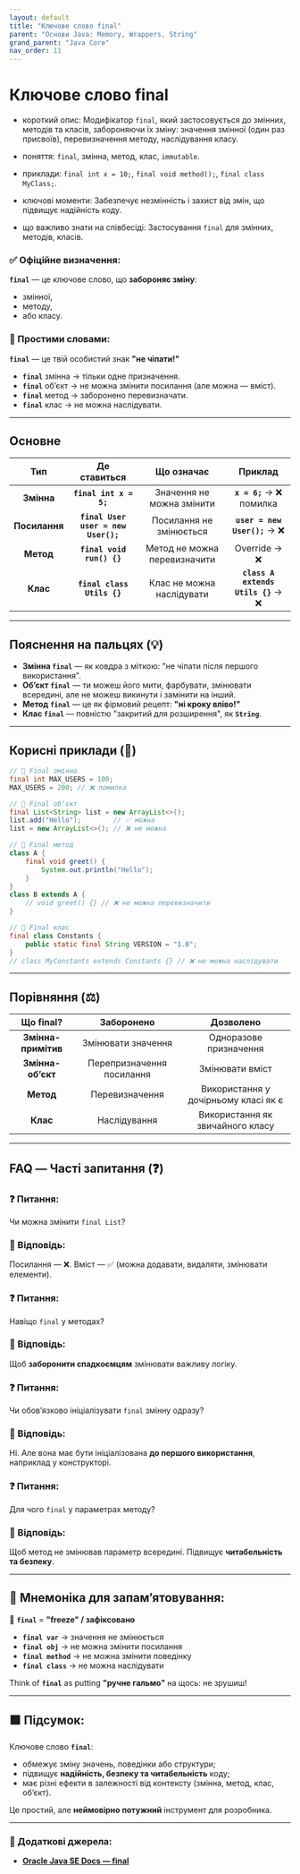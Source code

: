 ```yaml
---
layout: default
title: "Ключове слово final"
parent: "Основи Java: Memory, Wrappers, String"
grand_parent: "Java Core"
nav_order: 11
---
```


# Ключове слово final

* короткий опис: Модифікатор `final`, який застосовується до змінних, методів та класів, забороняючи їх зміну: значення змінної (один раз присвоїв), перевизначення методу, наслідування класу.

* поняття: `final`, змінна, метод, клас, `immutable`.

* приклади: `final int x = 10;`, `final void method();`, `final class MyClass;`.

* ключові моменти: Забезпечує незмінність і захист від змін, що підвищує надійність коду.

* що важливо знати на співбесіді: Застосування `final` для змінних, методів, класів.

### **✅ Офіційне визначення:**

**`final`** — це ключове слово, що **забороняє зміну**:

* змінної,
* методу,
* або класу.

### **🧠 Простими словами:**

**`final`** — це твій особистий знак **"не чіпати\!"**

* **`final`** змінна -> тільки одне призначення.
* **`final`** обʼєкт -> не можна змінити посилання (але можна — вміст).
* **`final`** метод -> заборонено перевизначати.
* **`final`** клас -> не можна наслідувати.

---

## **Основне**

| Тип | Де ставиться | Що означає | Приклад |
| :---: | :---: | :---: | :---: |
| **Змінна** | **`final int x = 5;`** | Значення не можна змінити | **`x = 6;`** -> ❌ помилка |
| **Посилання** | **`final User user = new User();`** | Посилання не змінюється | **`user = new User();`** -> ❌ |
| **Метод** | **`final void run() {}`** | Метод не можна перевизначити | Override -> ❌ |
| **Клас** | **`final class Utils {}`** | Клас не можна наслідувати | **`class A extends Utils {}`** -> ❌ |

---

## **Пояснення на пальцях (💡)**

* **Змінна `final`** — як ковдра з міткою: "не чіпати після першого використання".
* **Об’єкт `final`** — ти можеш його мити, фарбувати, змінювати всередині, але не можеш викинути і замінити на інший.
* **Метод `final`** — це як фірмовий рецепт: **"ні кроку вліво\!"**
* **Клас `final`** — повністю "закритий для розширення", як **`String`**.

---

## **Корисні приклади (🧪)**

```java
// 🔹 Final змінна
final int MAX_USERS = 100;
MAX_USERS = 200; // ❌ помилка

// 🔹 Final обʼєкт
final List<String> list = new ArrayList<>();
list.add("Hello");        // ✅ можна
list = new ArrayList<>(); // ❌ не можна

// 🔹 Final метод
class A {
    final void greet() {
        System.out.println("Hello");
    }
}
class B extends A {
    // void greet() {} // ❌ не можна перевизначити
}

// 🔹 Final клас
final class Constants {
    public static final String VERSION = "1.0";
}
// class MyConstants extends Constants {} // ❌ не можна наслідувати
```

---

## **Порівняння (⚖️)**

| Що final? | Заборонено | Дозволено |
| :---: | :---: | :---: |
| **Змінна-примітив** | Змінювати значення | Одноразове призначення |
| **Змінна-обʼєкт** | Перепризначення посилання | Змінювати вміст |
| **Метод** | Перевизначення | Використання у дочірньому класі як є |
| **Клас** | Наслідування | Використання як звичайного класу |

---

## **FAQ — Часті запитання (❓)**

### **❓ Питання:**

Чи можна змінити `final List`?

### **💬 Відповідь:**

 Посилання — ❌. Вміст — ✅ (можна додавати, видаляти, змінювати елементи).

### **❓ Питання:**

Навіщо `final` у методах?

### **💬 Відповідь:**

 Щоб **заборонити спадкоємцям** змінювати важливу логіку.

### **❓ Питання:**

Чи обовʼязково ініціалізувати `final` змінну одразу?

### **💬 Відповідь:**

 Ні. Але вона має бути ініціалізована **до першого використання**, наприклад у конструкторі.

### **❓ Питання:**

Для чого `final` у параметрах методу?

### **💬 Відповідь:**

 Щоб метод не змінював параметр всередині. Підвищує **читабельність та безпеку**.

---

## **🧠 Мнемоніка для запам’ятовування:**

📌 **`final`** \= **"freeze" / зафіксовано**

* **`final var`** -> значення не змінюється
* **`final obj`** -> не можна змінити посилання
* **`final method`** -> не можна змінити поведінку
* **`final class`** -> не можна наслідувати

 Think of **`final`** as putting **"ручне гальмо"** на щось: не зрушиш\!

---

## **🟩 Підсумок:**

Ключове слово **`final`**:

* обмежує зміну значень, поведінки або структури;
* підвищує **надійність, безпеку та читабельність** коду;
* має різні ефекти в залежності від контексту (змінна, метод, клас, обʼєкт).

Це простий, але **неймовірно потужний** інструмент для розробника.

---

### **🔗 Додаткові джерела:**

* [**Oracle Java SE Docs — final**](https://docs.oracle.com/javase/tutorial/java/nutsandbolts/final.html)
